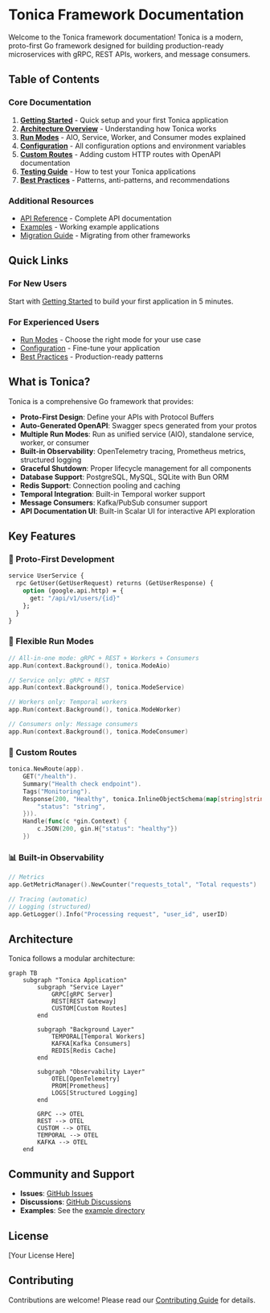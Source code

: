 # Tonica Framework Documentation

Welcome to the Tonica framework documentation! Tonica is a modern, proto-first Go framework designed for building production-ready microservices with gRPC, REST APIs, workers, and message consumers.

## Table of Contents

### Core Documentation

1. [**Getting Started**](./getting-started.md) - Quick setup and your first Tonica application
2. [**Architecture Overview**](./architecture.md) - Understanding how Tonica works
3. [**Run Modes**](./run-modes.md) - AIO, Service, Worker, and Consumer modes explained
4. [**Configuration**](./configuration.md) - All configuration options and environment variables
5. [**Custom Routes**](./custom-routes.md) - Adding custom HTTP routes with OpenAPI documentation
6. [**Testing Guide**](./testing.md) - How to test your Tonica applications
7. [**Best Practices**](./best-practices.md) - Patterns, anti-patterns, and recommendations

### Additional Resources

- [API Reference](./api-reference.md) - Complete API documentation
- [Examples](../example/README.md) - Working example applications
- [Migration Guide](./migration.md) - Migrating from other frameworks

## Quick Links

### For New Users
Start with [Getting Started](./getting-started.md) to build your first application in 5 minutes.

### For Experienced Users
- [Run Modes](./run-modes.md) - Choose the right mode for your use case
- [Configuration](./configuration.md) - Fine-tune your application
- [Best Practices](./best-practices.md) - Production-ready patterns

## What is Tonica?

Tonica is a comprehensive Go framework that provides:

- **Proto-First Design**: Define your APIs with Protocol Buffers
- **Auto-Generated OpenAPI**: Swagger specs generated from your protos
- **Multiple Run Modes**: Run as unified service (AIO), standalone service, worker, or consumer
- **Built-in Observability**: OpenTelemetry tracing, Prometheus metrics, structured logging
- **Graceful Shutdown**: Proper lifecycle management for all components
- **Database Support**: PostgreSQL, MySQL, SQLite with Bun ORM
- **Redis Support**: Connection pooling and caching
- **Temporal Integration**: Built-in Temporal worker support
- **Message Consumers**: Kafka/PubSub consumer support
- **API Documentation UI**: Built-in Scalar UI for interactive API exploration

## Key Features

### 🚀 Proto-First Development
```protobuf
service UserService {
  rpc GetUser(GetUserRequest) returns (GetUserResponse) {
    option (google.api.http) = {
      get: "/api/v1/users/{id}"
    };
  }
}
```

### 🎯 Flexible Run Modes
```go
// All-in-one mode: gRPC + REST + Workers + Consumers
app.Run(context.Background(), tonica.ModeAio)

// Service only: gRPC + REST
app.Run(context.Background(), tonica.ModeService)

// Workers only: Temporal workers
app.Run(context.Background(), tonica.ModeWorker)

// Consumers only: Message consumers
app.Run(context.Background(), tonica.ModeConsumer)
```

### 🔌 Custom Routes
```go
tonica.NewRoute(app).
    GET("/health").
    Summary("Health check endpoint").
    Tags("Monitoring").
    Response(200, "Healthy", tonica.InlineObjectSchema(map[string]string{
        "status": "string",
    })).
    Handle(func(c *gin.Context) {
        c.JSON(200, gin.H{"status": "healthy"})
    })
```

### 📊 Built-in Observability
```go
// Metrics
app.GetMetricManager().NewCounter("requests_total", "Total requests")

// Tracing (automatic)
// Logging (structured)
app.GetLogger().Info("Processing request", "user_id", userID)
```

## Architecture

Tonica follows a modular architecture:

```mermaid
graph TB
    subgraph "Tonica Application"
        subgraph "Service Layer"
            GRPC[gRPC Server]
            REST[REST Gateway]
            CUSTOM[Custom Routes]
        end

        subgraph "Background Layer"
            TEMPORAL[Temporal Workers]
            KAFKA[Kafka Consumers]
            REDIS[Redis Cache]
        end

        subgraph "Observability Layer"
            OTEL[OpenTelemetry]
            PROM[Prometheus]
            LOGS[Structured Logging]
        end

        GRPC --> OTEL
        REST --> OTEL
        CUSTOM --> OTEL
        TEMPORAL --> OTEL
        KAFKA --> OTEL
    end
```

## Community and Support

- **Issues**: [GitHub Issues](https://github.com/tonica-go/tonica/issues)
- **Discussions**: [GitHub Discussions](https://github.com/tonica-go/tonica/discussions)
- **Examples**: See the [example directory](../example/)

## License

[Your License Here]

## Contributing

Contributions are welcome! Please read our [Contributing Guide](./CONTRIBUTING.md) for details.
